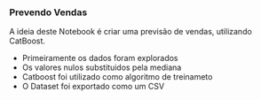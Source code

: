 ### Prevendo Vendas 

A ideia deste Notebook é criar uma previsão de vendas, utilizando  CatBoost. 

- Primeiramente os dados foram explorados
- Os valores nulos substituidos pela mediana
- Catboost foi utilizado como algoritmo de treinameto
- O Dataset foi exportado como um CSV

